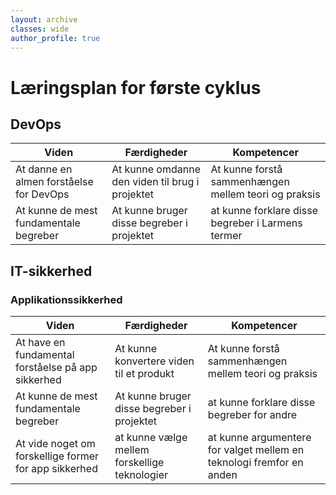 ```yaml
---
layout: archive
classes: wide
author_profile: true
---
```

<h1>Læringsplan for første cyklus</h1>

<h2>DevOps</h2>

| Viden | Færdigheder | Kompetencer |
|-------|--------     |---------    |
| At danne en almen forståelse for DevOps | At kunne omdanne den viden til brug i projektet | At kunne forstå sammenhængen mellem teori og praksis |
| At kunne de mest fundamentale begreber | At kunne bruger disse begreber i projektet | at kunne forklare disse begreber i Larmens termer |

<h2>IT-sikkerhed</h2>

<h3>Applikationssikkerhed</h3>

| Viden | Færdigheder | Kompetencer |
|-------|--------     |---------    |
| At have en fundamental forståelse på app sikkerhed | At kunne konvertere viden til et produkt | At kunne forstå sammenhængen mellem teori og praksis |
| At kunne de mest fundamentale begreber | At kunne bruger disse begreber i projektet | at kunne forklare disse begreber for andre |
| At vide noget om forskellige former for app sikkerhed | at kunne vælge mellem forskellige teknologier | at kunne argumentere for valget mellem en teknologi fremfor en anden |

